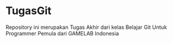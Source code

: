 # TugasGit
Repository ini merupakan Tugas Akhir dari kelas Belajar Git Untuk Programmer Pemula dari GAMELAB Indonesia